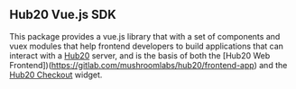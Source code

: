 ## Hub20 Vue.js SDK

This package provides a vue.js library that with a set of components
and vuex modules that help frontend developers to build applications
that can interact with a [Hub20](https://hub20.io) server, and is the
basis of both the [Hub20 Web
Frontend])(https://gitlab.com/mushroomlabs/hub20/frontend-app) and the
[Hub20 Checkout](https://gitlab.com/mushroomlabs/hub20/checkout20)
widget.
